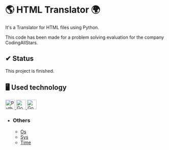# 🌎 HTML Translator 🌍

It's a Translator for HTML files using Python.

This code has been made for a problem solving evaluation for the company CodingAllStars.

## ✔ Status

This project is finished.

## 🖥 Used technology

<p align="left">
   <a href="https://www.python.org/">
    <img src="https://www.vectorlogo.zone/logos/python/python-icon.svg" alt="Python" height="30" width="30">
   </a>

   <a href="chrome-extension://efaidnbmnnnibpcajpcglclefindmkaj/https://buildmedia.readthedocs.org/media/pdf/py-googletrans/latest/py-googletrans.pdf">
    <img src="https://upload.wikimedia.org/wikipedia/commons/thumb/d/d7/Google_Translate_logo.svg/2048px-Google_Translate_logo.svg.png" alt="GoogleTranslate" heigt="30" width="30">
   </a>
   
   <a href="https://beautiful-soup-4.readthedocs.io/en/latest/">
    <img src="https://www.crummy.com/software/BeautifulSoup/10.1.jpg" alt="GoogleTranslate" heigt="20" width="30">
   </a>
</p>

- ### Others

  - [Os](https://docs.python.org/3/library/os.html)
  - [Sys](https://docs.python.org/3/library/sys.html)
  - [Time](https://docs.python.org/3/library/time.html)
